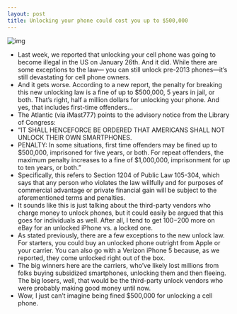 ```yaml
---
layout: post
title: Unlocking your phone could cost you up to $500,000
---
```

![img](http://media.idownloadblog.com/wp-content/uploads/2012/03/money1.jpg)
* Last week, we reported that unlocking your cell phone was going to become illegal in the US on January 26th. And it did. While there are some exceptions to the law— you can still unlock pre-2013 phones—it’s still devastating for cell phone owners.
* And it gets worse. According to a new report, the penalty for breaking this new unlocking law is a fine of up to $500,000, 5 years in jail, or both. That’s right, half a million dollars for unlocking your phone. And yes, that includes first-time offenders…
* The Atlantic (via iMast777) points to the advisory notice from the Library of Congress:
* “IT SHALL HENCEFORCE BE ORDERED THAT AMERICANS SHALL NOT UNLOCK THEIR OWN SMARTPHONES.
* PENALTY: In some situations, first time offenders may be fined up to $500,000, imprisoned for five years, or both. For repeat offenders, the maximum penalty increases to a fine of $1,000,000, imprisonment for up to ten years, or both.”
* Specifically, this refers to Section 1204 of Public Law 105-304, which says that any person who violates the law willfully and for purposes of commercial advantage or private financial gain will be subject to the aforementioned terms and penalties.
* It sounds like this is just talking about the third-party vendors who charge money to unlock phones, but it could easily be argued that this goes for individuals as well. After all, I tend to get $100-$200 more on eBay for an unlocked iPhone vs. a locked one.
* As stated previously, there are a few exceptions to the new unlock law. For starters, you could buy an unlocked phone outright from Apple or your carrier. You can also go with a Verizon iPhone 5 because, as we reported, they come unlocked right out of the box.
* The big winners here are the carriers, who’ve likely lost millions from folks buying subsidized smartphones, unlocking them and then fleeing. The big losers, well, that would be the third-party unlock vendors who were probably making good money until now.
* Wow, I just can’t imagine being fined $500,000 for unlocking a cell phone.

